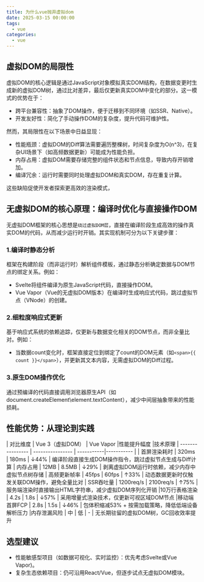 ```yaml
---
title: 为什么vue抛弃虚拟dom
date: 2025-03-15 00:00:00
tags: 
  - vue
categories: 
  - vue
---
```


## 虚拟DOM的局限性

虚拟DOM的核心逻辑是通过JavaScript对象模拟真实DOM结构，在数据变更时生成新的虚拟DOM树，通过比对差异，最后仅更新真实DOM中变化的部分。这一模式的优势在于：
- 跨平台兼容性：抽象了DOM操作，便于迁移到不同环境（如SSR、Native）。
- 开发友好性：简化了手动操作DOM的复杂度，提升代码可维护性。

然而，其局限性在以下场景中日益显现：
- 性能瓶颈：虚拟DOM的Diff算法需要遍历整棵树，时间复杂度为O(n^3)，在复杂UI场景下（如高频数据更新）可能成为性能负担。
- 内存占用：虚拟DOM需要存储完整的组件状态和节点信息，导致内存开销增加。
- 编译冗余：运行时需要同时处理虚拟DOM和真实DOM，存在重复计算。

这些缺陷促使开发者探索更高效的渲染模式，

## 无虚拟DOM的核心原理：编译时优化与直接操作DOM

无虚拟DOM框架的核心思想是`绕过虚拟DOM层`，直接在编译阶段生成高效的操作真实DOM的代码，从而减少运行时开销。其实现机制可分为以下关键步骤：

### 1.编译时静态分析

框架在构建阶段（而非运行时）解析组件模板，通过静态分析确定数据与DOM节点的绑定关系。例如：
- Svelte将组件编译为原生JavaScript代码，直接操作DOM。
- Vue Vapor（Vue的无虚拟DOM版本）在编译时生成响应式代码，跳过虚拟节点（VNode）的创建。

### 2.细粒度响应式更新

基于响应式系统的依赖追踪，仅更新与数据变化相关的DOM节点，而非全量比对。例如：

- 当数据count变化时，框架直接定位到绑定了count的DOM元素（如`<span>{{ count }}</span>`），并更新其文本内容，无需虚拟DOM的Diff过程。

### 3.原生DOM操作优化

通过预编译的代码直接调用浏览器原生API（如document.createElement\element.textContent），减少中间层抽象带来的性能损耗。

## 性能优势：从理论到实践

| 对比维度			   | Vue 3（虚拟DOM）  | Vue Vapor   |性能提升幅度 |技术原理
| ---------------- | ---------------- | -----------|----------- |
| 首屏渲染耗时	    |       320ms	     |    180ms  	|    ↓44%	   | 编译阶段直接生成DOM操作指令，跳过虚拟节点生成与Diff计算 
| 内存占用	        |       12MB	    |    8.5MB	  |    ↓29% 	 | 剥离虚拟DOM运行时依赖，减少内存中虚拟节点树存储
| 高频更新帧率	    |       45fps      |  	60fps    |  	↑33%	 | 动态数据更新时仅触发关联DOM操作，避免全量比对
| SSR吞吐量        |     	1200req/s	   |  2100req/s |   	↑75%	 | 服务端渲染时直接输出HTML字符串，减少虚拟DOM序列化开销
|10万行表格渲染     |     	4.2s	     |     1.8s	   |    ↓57%   |	采用增量式渲染技术，仅更新可视区域DOM节点
|移动端首屏FCP     |      	2.8s       |   	1.5s	   |    ↓46%   |	包体积缩减53% + 按需加载策略，降低低端设备解析压力
|内存泄漏风险      |        	中	     |     低       |   	-	    | 无长期驻留的虚拟DOM树，GC回收效率提升

## 选型建议

- 性能敏感型项目（如数据可视化、实时监控）：优先考虑Svelte或Vue Vapor)。
- 复杂生态依赖项目：仍可沿用React/Vue，但逐步试点无虚拟DOM模块。

